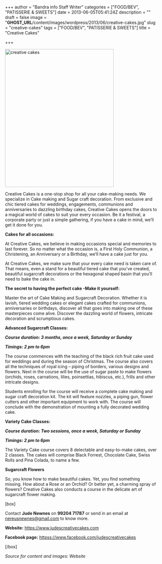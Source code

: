 +++
author = "Bandra info Staff Writer"
categories = ["FOOD/BEV", "PATISSERIE &amp; SWEETS"]
date = 2013-06-05T05:41:24Z
description = ""
draft = false
image = "__GHOST_URL__/content/images/wordpress/2013/06/creative-cakes.jpg"
slug = "creative-cakes"
tags = ["FOOD/BEV", "PATISSERIE &amp; SWEETS"]
title = "Creative Cakes"

+++


<p><a href="https://i2.wp.com/bandra.info/wp-content/uploads/2013/06/creative-cakes.jpg?ssl=1"><img loading="lazy" class=" wp-image-2801 alignright" alt="creative cakes" src="https://i2.wp.com/bandra.info/wp-content/uploads/2013/06/creative-cakes.jpg?resize=359%2C454&#038;ssl=1" width="359" height="454" srcset="https://i2.wp.com/bandra.info/wp-content/uploads/2013/06/creative-cakes.jpg?w=599&amp;ssl=1 599w, https://i2.wp.com/bandra.info/wp-content/uploads/2013/06/creative-cakes.jpg?resize=237%2C300&amp;ssl=1 237w" sizes="(max-width: 359px) 100vw, 359px" data-recalc-dims="1" /></a></p>
<p>Creative Cakes is a one-stop shop for all your cake-making needs. We specialize in Cake making and Sugar craft decoration. From exclusive and chic tiered cakes for weddings, engagements, communions and anniversaries to dazzling birthday cakes, Creative Cakes opens the doors to a magical world of cakes to suit your every occasion. Be it a festival, a corporate party or just a simple gathering, if you have a cake in mind, we’ll get it done for you.</p>
<p><b>Cakes for all occasions:</b></p>
<p>At Creative Cakes, we believe in making occasions special and memories to last forever. So no matter what the occasion is, a First Holy Communion, a Christening, an Anniversary or a Birthday, we&#8217;ll have a cake just for you.</p>
<p>At Creative Cakes, we make sure that your every cake need is taken care of. That means, even a stand for a beautiful tiered cake that you&#8217;ve created, beautiful sugarcraft decorations or the hexagonal shaped basin that you&#8217;ll need to bake the cake in.</p>
<p><b>The secret to having the perfect cake -Make it yourself:</b></p>
<p>Master the art of Cake Making and Sugarcraft Decoration. Whether it is lavish, tiered wedding cakes or elegant cakes crafted for communions, anniversaries or birthdays, discover all that goes into making one of these masterpieces come alive. Discover the dazzling world of flowers, intricate decoration and scrumptious cakes.</p>
<p><b>Advanced Sugarcraft Classes:</b></p>
<p><b><i>Course duration: 3 months, once a week, Saturday or Sunday</i></b></p>
<p><b><i>Timings: 2 pm to 6pm</i></b></p>
<p>The course commences with the teaching of the black rich fruit cake used for weddings and during the season of Christmas. The course also covers all the techniques of royal icing – piping of borders, various designs and flowers. Next in the course will be the use of sugar paste to make flowers (orchids, roses, carnations, lilies, poinsettias, hibiscus, etc.), frills and other intricate designs.</p>
<p>Students enrolling for the course will receive a complete cake making and sugar craft decoration kit. The kit will feature nozzles, a piping gun, flower cutters and other important equipment to work with. The course will conclude with the demonstration of mounting a fully decorated wedding cake.</p>
<p><b>Variety Cake Classes:</b></p>
<p><b><i>Course duration: Two sessions, once a week, Saturday or Sunday</i></b></p>
<p><b><i>Timings: 2 pm to 6pm</i></b></p>
<p>The Variety Cake course covers 8 delectable and easy-to-make cakes, over 2 classes. The cakes will comprise Black Forrest, Chocolate Cake, Swiss Rolls and Pina Colada, to name a few.</p>
<p><b>Sugarcraft Flowers</b></p>
<p>So, you know how to make beautiful cakes. Yet, you find something missing. How about a Rose or an Orchid? Or better yet, a charming spray of flowers? Creative Cakes also conducts a course in the delicate art of sugarcraft flower making.</p>
<p>[box]</p>
<p>Contact <b>Jude Newnes</b> on <b>99204 71787</b> or send in an email at <a href="mailto:nereusnewnes@gmail.com">nereusnewnes@gmail.com</a> to know more.</p>
<p><b>Website:</b> <a href="https://www.judescreativecakes.com/">https://www.judescreativecakes.com</a></p>
<p><b>Facebook page:</b> <a href="httpss://www.facebook.com/judescreativecakes">httpss://www.facebook.com/judescreativecakes</a></p>
<p>[/box]</p>
<p><em>Source for content and images: Website</em></p>
<p>&nbsp;</p>



